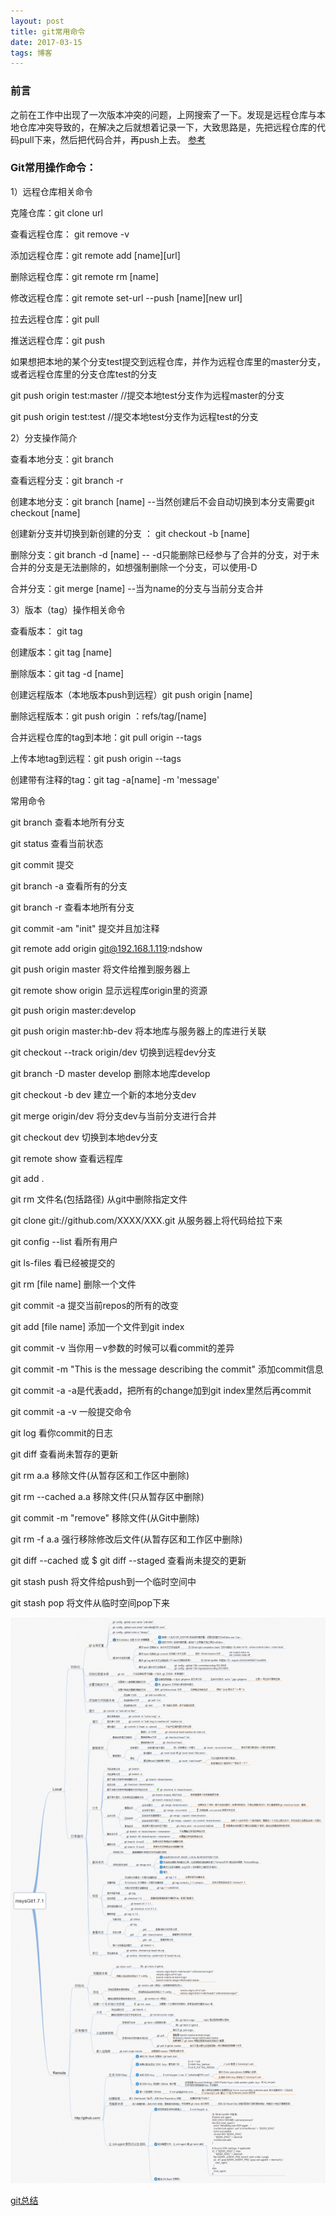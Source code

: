 ```yaml
---
layout: post
title: git常用命令
date: 2017-03-15 
tags: 博客   
---
```

### 前言
 之前在工作中出现了一次版本冲突的问题，上网搜索了一下。发现是远程仓库与本地仓库冲突导致的，在解决之后就想着记录一下，大致思路是，先把远程仓库的代码pull下来，然后把代码合并，再push上去。
 [参考](http://stackoverflow.com/questions/10298291/cannot-pushto-github-keeping-saying-need-merge)


### Git常用操作命令：

1）远程仓库相关命令

克隆仓库：git clone url

查看远程仓库： git remove -v

添加远程仓库：git remote add [name][url]

删除远程仓库：git remote rm [name]

修改远程仓库：git remote set-url --push [name][new url]

拉去远程仓库：git pull

推送远程仓库：git push

如果想把本地的某个分支test提交到远程仓库，并作为远程仓库里的master分支，或者远程仓库里的分支仓库test的分支

git push origin test:master //提交本地test分支作为远程master的分支

git push origin test:test //提交本地test分支作为远程test的分支


2）分支操作简介

查看本地分支：git branch

查看远程分支：git branch -r

创建本地分支：git branch [name] --当然创建后不会自动切换到本分支需要git checkout [name]

创建新分支并切换到新创建的分支 ： git checkout -b [name]

删除分支：git branch -d [name]  -- -d只能删除已经参与了合并的分支，对于未合并的分支是无法删除的，如想强制删除一个分支，可以使用-D

合并分支：git merge [name] --当为name的分支与当前分支合并

3）版本（tag）操作相关命令

查看版本： git tag

创建版本：git tag [name]

删除版本：git tag -d [name]

创建远程版本（本地版本push到远程）git push origin [name]

删除远程版本：git push origin ：refs/tag/[name]

合并远程仓库的tag到本地：git pull origin --tags

上传本地tag到远程：git push origin --tags

创建带有注释的tag：git tag -a[name] -m 'message' 


常用命令

git branch 查看本地所有分支

git status 查看当前状态 

git commit 提交 

git branch -a 查看所有的分支

git branch -r 查看本地所有分支

git commit -am "init" 提交并且加注释 

git remote add origin git@192.168.1.119:ndshow

git push origin master 将文件给推到服务器上

git remote show origin 显示远程库origin里的资源 

git push origin master:develop

git push origin master:hb-dev 将本地库与服务器上的库进行关联

git checkout --track origin/dev 切换到远程dev分支

git branch -D master develop 删除本地库develop

git checkout -b dev 建立一个新的本地分支dev

git merge origin/dev 将分支dev与当前分支进行合并

git checkout dev 切换到本地dev分支

git remote show 查看远程库

git add .

git rm 文件名(包括路径) 从git中删除指定文件

git clone git://github.com/XXXX/XXX.git 从服务器上将代码给拉下来

git config --list 看所有用户

git ls-files 看已经被提交的

git rm [file name] 删除一个文件

git commit -a 提交当前repos的所有的改变

git add [file name] 添加一个文件到git index

git commit -v 当你用－v参数的时候可以看commit的差异

git commit -m "This is the message describing the commit" 添加commit信息

git commit -a -a是代表add，把所有的change加到git index里然后再commit

git commit -a -v 一般提交命令

git log 看你commit的日志

git diff 查看尚未暂存的更新

git rm a.a 移除文件(从暂存区和工作区中删除)

git rm --cached a.a 移除文件(只从暂存区中删除)

git commit -m "remove" 移除文件(从Git中删除)

git rm -f a.a 强行移除修改后文件(从暂存区和工作区中删除)

git diff --cached 或 $ git diff --staged 查看尚未提交的更新

git stash push 将文件给push到一个临时空间中

git stash pop 将文件从临时空间pop下来

![](/images/posts/git.png)

[git总结](http://www.cnblogs.com/1-2-3/archive/2010/07/18/git-commands.html)